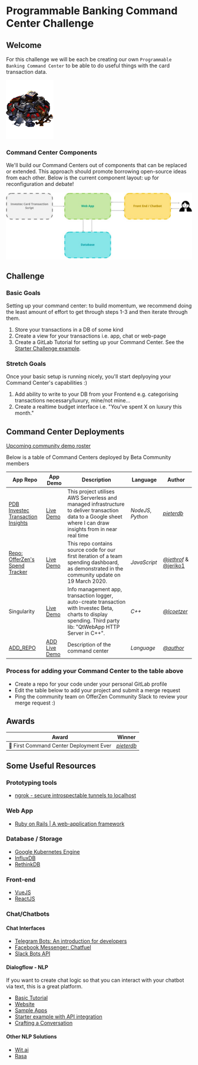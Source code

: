 # Programmable Banking Command Center Challenge

##  Welcome

For this challenge we will be each be creating our own `Programmable Banking Command Center` to be able to do useful things with the card transaction data.

<img src = "/images/starcraft_command_center.gif">

### Command Center Components

We'll build our Command Centers out of components that can be replaced or extended. This approach should promote borrowing open-source ideas from each other. Below is the current component layout: up for reconfiguration and debate!

<img src = " images/command_center_components.jpg">

## Challenge

### Basic Goals

Setting up your command center: to build momentum, we recommend doing the least amount of effort to get through steps 1-3 and then iterate through them.

1. Store your transactions in a DB of some kind
2. Create a view for your transactions i.e. app, chat or web-page
3. Create a GitLab Tutorial for setting up your Command Center. See the [Starter Challenge example](https://gitlab.com/offerzen-beta-community/investec-programmable-banking/programmable-card-starter-challenge).

### Stretch Goals
Once your basic setup is running nicely, you'll start deplyoying your Command Center's capabilities :)

1. Add ability to write to your DB from your Frontend e.g. categorising transactions necessary/luxury, mine/not mine...
2. Create a realtime budget interface i.e. "You've spent X on luxury this month."

## Command Center Deployments
[Upcoming community demo roster](https://gitlab.com/offerzen-beta-community/investec-programmable-banking/command-center/-/blob/master/community_demo_roster.md)

Below is a table of Command Centers deployed by Beta Community members

|App Repo|App Demo|Description|Language|Author|
|-|-|-|-|-|
| [PDB Investec Transaction Insights](https://gitlab.com/grimx13/pdb-investec-transaction-insights)|[Live Demo](https://youtu.be/gAiP--sk4U8)| This project utilises AWS Serverless and managed infrastructure to deliver transaction data to a Google sheet where I can draw insights from in near real time | *NodeJS*, *Python* | *[pieterdb](https://gitlab.com/grimx13)* |
| [Repo: OfferZen's Spend Tracker](https://github.com/offerzen/programmable-banking-glow) |[Live Demo](https://youtu.be/1dGC5E8GGQM)| This repo contains source code for our first iteration of a team spending dashboard, as demonstrated in the community update on 19 March 2020. | *JavaScript* |*[@jethrof](https://gitlab.com/jethrof)* & [@jeriko1](https://gitlab.com/jeriko1)|
| Singularity|[Live Demo](https://youtu.be/N6M4tE_KhIk)|Info management app, transaction logger, auto-create transaction with Investec Beta, charts to display spending. Third party lib: "QtWebApp HTTP Server in C++". | *C++* |*[@lcoetzer](https://gitlab.com/lcoetzer)*|
| [ADD_REPO](link)|[ADD Live Demo](https://youtu.be/)| Description of the command center | *Language* |*[@author](ADD_AUTHOR_DEV_PROFILE)*|

### Process for adding your Command Center to the table above
*  Create a repo for your code under your personal GitLab profile
*  Edit the table below to add your project and submit a merge request
*  Ping the community team on OfferZen Community Slack to review your merge request :)

## Awards

| Award|Winner|
| -------------|-----|
| 🥇 First Command Center Deployment Ever| *[pieterdb](https://gitlab.com/grimx13)* |

## Some Useful Resources

### Prototyping tools
- [ngrok - secure introspectable tunnels to localhost](https://ngrok.com/)

### Web App
- [Ruby on Rails | A web-application framework](https://rubyonrails.org/)

### Database / Storage

- [Google Kubernetes Engine](https://cloud.google.com/kubernetes-engine)
- [InfluxDB](https://www.influxdata.com/)
- [RethinkDB](https://rethinkdb.com/)

### Front-end
- [VueJS](https://vuejs.org/)
- [ReactJS](https://reactjs.org/)

### Chat/Chatbots

#### Chat Interfaces

- [Telegram Bots: An introduction for developers](https://core.telegram.org/bots)
- [Facebook Messenger: Chatfuel](https://chatfuel.com/)
- [Slack Bots API](https://api.slack.com/bot-users)

#### Dialogflow - NLP

If you want to create chat logic so that you can interact with your chatbot via text, this is a great platform.

- [Basic Tutorial](https://developers.google.com/actions/dialogflow/first-app) 
- [Website](https://dialogflow.com/) 
- [Sample Apps](https://dialogflow.com/docs/examples/) 
- [Starter example with API integration](https://dialogflow.com/docs/getting-started/basic-fulfillment-conversation) 
- [Crafting a Conversation](https://developers.google.com/actions/design/walkthrough#write_dialogs)

#### Other NLP Solutions
- [Wit.ai](https://wit.ai/) 
- [Rasa](http://rasa.com/) 
